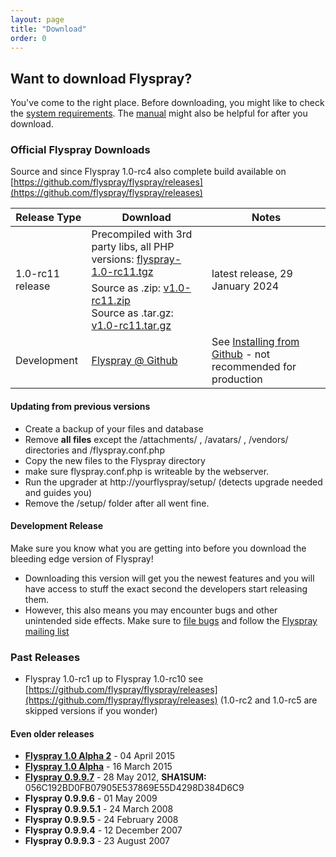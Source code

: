 ```yaml
---
layout: page
title: "Download"
order: 0
---
```


## Want to download Flyspray? 

You've come to the right place. Before downloading, you might like to check the [system requirements]({{baseurl}}/docs/requirements). The [manual]({{baseurl}}/manual) might also be helpful for after you download.

### Official Flyspray Downloads

Source and since Flyspray 1.0-rc4 also complete build available on [https://github.com/flyspray/flyspray/releases](https://github.com/flyspray/flyspray/releases)

<table class="table">
<thead>
	<tr>
		<th>Release Type</th>
		<th>Download</th>
		<th>Notes</th>
	</tr>
</thead>
<tbody>
	<tr>
		<td rowspan="2">1.0-rc11 release</td>
		<td>Precompiled with 3rd party libs, all PHP versions: 
		<a href="https://github.com/flyspray/flyspray/releases/download/v1.0-rc11/flyspray-1.0-rc11.tgz">flyspray-1.0-rc11.tgz</a></td>
		<td rowspan="2">latest release, 29 January 2024</td>
	</tr>
	<tr>
		<td>Source as .zip:
		<a href="https://github.com/flyspray/flyspray/archive/refs/tags/v1.0-rc11.zip">v1.0-rc11.zip</a>
		<br/>Source as .tar.gz:
		<a href="https://github.com/flyspray/flyspray/archive/refs/tags/v1.0-rc11.tar.gz">v1.0-rc11.tar.gz</a></td>
	</tr>
	<tr>
		<td>Development</td>
		<td><a href="https://github.com/flyspray/flyspray">Flyspray @ Github</a></td>
		<td> See <a href="/manual/devel_version">Installing from Github</a> - not recommended for production</td>
	</tr>
</tbody>
</table>

#### Updating from previous versions 

  * Create a backup of your files and database
  * Remove **all files** except the /attachments/ , /avatars/ , /vendors/ directories and /flyspray.conf.php
  * Copy the new files to the Flyspray directory
  * make sure flyspray.conf.php is writeable by the webserver.
  * Run the upgrader at http://yourflyspray/setup/ (detects upgrade needed and guides you)
  * Remove the /setup/ folder after all went fine.
  

#### Development Release

Make sure you know what you are getting into before you download the bleeding edge version of Flyspray!

* Downloading this version will get you the newest features and you will have access to stuff the exact second the developers start releasing them.
* However, this also means you may encounter bugs and other unintended side effects. Make sure to [file bugs](http://bugs.flyspray.org) and follow the [Flyspray mailing list]({{baseurl}}/community/mailing-list)
 

### Past Releases
 * Flyspray 1.0-rc1 up to Flyspray 1.0-rc10 see [https://github.com/flyspray/flyspray/releases](https://github.com/flyspray/flyspray/releases)
 (1.0-rc2 and 1.0-rc5 are skipped versions if you wonder)

#### Even older releases
 * **[Flyspray 1.0 Alpha 2](http://flyspray.org/packed/flyspray-1.0.alpha2.zip)** - 04 April 2015
 * **[Flyspray 1.0 Alpha](http://flyspray.org/packed/flyspray-1.0.alpha.zip)** - 16 March 2015
 * **[Flyspray 0.9.9.7](http://flyspray.org/packed/flyspray-0.9.9.7.zip)** - 28 May 2012, <strong>SHA1SUM:</strong> 056C192BD0FB07905E537869E55D4298D384D6C9
 * **Flyspray 0.9.9.6** - 01 May 2009
 * **Flyspray 0.9.9.5.1** - 24 March 2008
 * **Flyspray 0.9.9.5** - 24 February 2008
 * **Flyspray 0.9.9.4** - 12 December 2007
 * **Flyspray 0.9.9.3** - 23 August 2007
